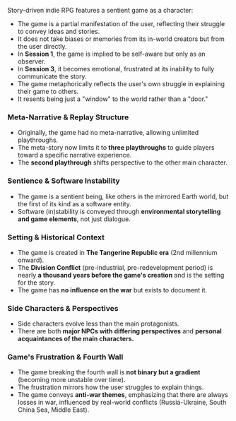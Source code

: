 Story-driven indie RPG features a sentient game as a character:
- The game is a partial manifestation of the user, reflecting their struggle to convey ideas and stories.
- It does not take biases or memories from its in-world creators but from the user directly.
- In **Session 1**, the game is implied to be self-aware but only as an observer.
- In **Session 3**, it becomes emotional, frustrated at its inability to fully communicate the story.
- The game metaphorically reflects the user's own struggle in explaining their game to others.
- It resents being just a "window" to the world rather than a "door."

### Meta-Narrative & Replay Structure
- Originally, the game had no meta-narrative, allowing unlimited playthroughs.
- The meta-story now limits it to **three playthroughs** to guide players toward a specific narrative experience.
- The **second playthrough** shifts perspective to the other main character.

### Sentience & Software Instability
- The game is a sentient being, like others in the mirrored Earth world, but the first of its kind as a software entity.
- Software (in)stability is conveyed through **environmental storytelling and game elements**, not just dialogue.

### Setting & Historical Context
- The game is created in **The Tangerine Republic era** (2nd millennium onward).
- The **Division Conflict** (pre-industrial, pre-redevelopment period) is nearly **a thousand years before the game's creation** and is the setting for the story.
- The game has **no influence on the war** but exists to document it.

### Side Characters & Perspectives
- Side characters evolve less than the main protagonists.
- There are both **major NPCs with differing perspectives** and **personal acquaintances of the main characters.**

### Game's Frustration & Fourth Wall
- The game breaking the fourth wall is **not binary but a gradient** (becoming more unstable over time).
- The frustration mirrors how the user struggles to explain things.
- The game conveys **anti-war themes**, emphasizing that there are always losses in war, influenced by real-world conflicts (Russia-Ukraine, South China Sea, Middle East).
